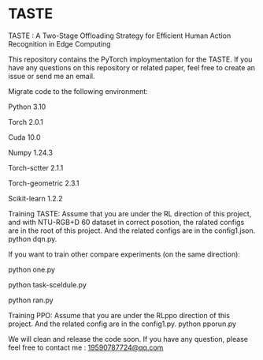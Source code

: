 # TASTE
TASTE : A Two-Stage Offloading Strategy for Efficient Human Action Recognition in Edge Computing

This repository contains the PyTorch imploymentation for the TASTE. If you have any questions on this repository or related paper, feel free to create an issue or send me an email.

Migrate code to the following environment: 

Python 3.10 

Torch 2.0.1 

Cuda 10.0 

Numpy 1.24.3 

Torch-sctter 2.1.1 

Torch-geometric 2.3.1 

Scikit-learn 1.2.2

Training TASTE: Assume that you are under the RL direction of this project, and with NTU-RGB+D 60 dataset in correct posotion, the ralated configs are in the root of this project. And the related configs are in the config1.json. 
python dqn.py.

If you want to train other compare experiments (on the same direction): 

python one.py 

python task-sceldule.py 

python ran.py

Training PPO: Assume that you are under the RLppo direction of this project. And the related config are in the config1.py. 
python pporun.py

We will clean and release the code soon. If you have any question, please feel free to contact me : 19590787724@qq.com
